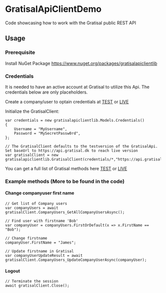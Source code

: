 # GratisalApiClientDemo
Code showcasing how to work with the Gratisal public REST API

## Usage
### Prerequisite
Install NuGet Package
https://www.nuget.org/packages/gratisalapiclientlib

### Credentials
It is needed to have an active account at Gratisal to utilize this Api. The credentials below are only placeholders.

Create a company/user to optain credentials at [TEST](https://gratisaltest.dk/signup/) or [LIVE](https://app.gratisal.dk/signup/)

Initialize the GratisalClient:
```
var credentials = new gratisalapiclientlib.Models.Credentials()
{
    Username = "MyUsername",
    Password = "MySecretPassw0rd",            
};

// The GratisalClient defaults to the testversion of the GratisalApi. Set baseUrl to https://api.gratisal.dk to reach live version
var gratisalClient = new gratisalapiclientlib.GratisalClient(credentials/*,"https://api.gratisal.dk"*/);
```

You can get a full list of Gratisal methods here [TEST](https://api.gratisaltest.dk/swagger/ui/index) or [LIVE](https://api.gratisal.dk/swagger/ui/index)

### Example methods (More to be found in the code)
#### Change companyuser first name
```
// Get list of Company users
var companyUsers = await gratisalClient.CompanyUsers_GetAllCompanyUsersAsync();

// Find user with firstname 'Bob'
var companyUser = companyUsers.FirstOrDefault(x => x.FirstName == "Bob");

// Change firstname
companyUser.FirstName = "James";

// Update firstname in Gratisal
var companyUserUpdateResult = await gratisalClient.CompanyUsers_UpdateCompanyUserAsync(companyUser);
```
#### Logout
```
// Terminate the session
await gratisalClient.Close();
```

